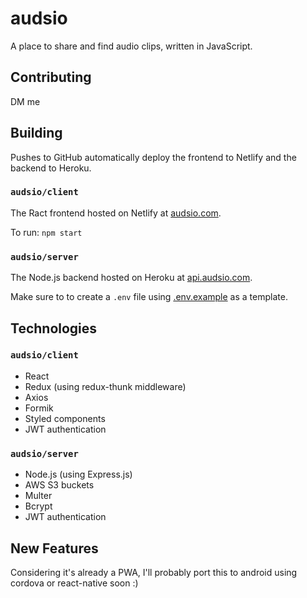 # audsio

A place to share and find audio clips, written in JavaScript.

## Contributing

DM me

## Building

Pushes to GitHub automatically deploy the frontend to Netlify and the backend to Heroku.

### `audsio/client`

The Ract frontend hosted on Netlify at [audsio.com](https://www.audsio.com).

To run: `npm start`

### `audsio/server`

The Node.js backend hosted on Heroku at [api.audsio.com](https://audsio.herokuapp.com/).

Make sure to to create a `.env` file using [.env.example](server/.env.example) as a template.

## Technologies

### `audsio/client`

- React
- Redux (using redux-thunk middleware)
- Axios
- Formik
- Styled components
- JWT authentication

### `audsio/server`

- Node.js (using Express.js)
- AWS S3 buckets
- Multer
- Bcrypt
- JWT authentication

## New Features

Considering it's already a PWA, I'll probably port this to android using cordova or react-native soon :)
